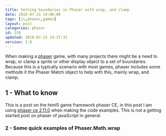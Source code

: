 ```yaml
---
title: Setting boundaries in Phaser with wrap, and clamp
date: 2018-07-22 14:00:00
tags: [js,phaser,games]
layout: post
categories: phaser
id: 239
updated: 2018-07-22 14:17:33
version: 1.0
---
```


When making a [phaser](http://phaser.io) game, with many projects there might be a need to wrap, or clamp a sprite or other display object to a set of boundaries. Because this is a typically scenario with most games, phaser includes some methods it the Phaser Match object to help with this, mainly wrap, and clamp.

<!-- more -->

## 1 - What to know

This is a post on the html5 game framework phaser CE, in this post I am using [phaser ce 2.11.0](https://github.com/photonstorm/phaser-ce/tree/v2.11.0) when making the code examples. This is not a getting started post on phaser of javaScript in general.

### 2 - Some quick examples of Phaser.Math.wrap

```js
```


